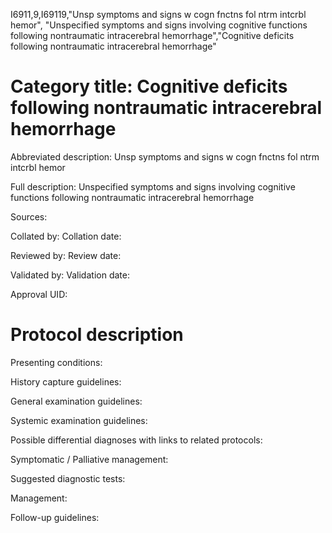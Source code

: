 I6911,9,I69119,"Unsp symptoms and signs w cogn fnctns fol ntrm intcrbl hemor", "Unspecified symptoms and signs involving cognitive functions following nontraumatic intracerebral hemorrhage","Cognitive deficits following nontraumatic intracerebral hemorrhage"
# Category title: Cognitive deficits following nontraumatic intracerebral hemorrhage

Abbreviated description: Unsp symptoms and signs w cogn fnctns fol ntrm intcrbl hemor

Full description: Unspecified symptoms and signs involving cognitive functions following nontraumatic intracerebral hemorrhage

Sources:

Collated by:
Collation date:

Reviewed by:
Review date:

Validated by:
Validation date:

Approval UID:

# Protocol description

Presenting conditions:

History capture guidelines:

General examination guidelines:

Systemic examination guidelines:

Possible differential diagnoses with links to related protocols:

Symptomatic / Palliative management:

Suggested diagnostic tests:

Management:

Follow-up guidelines:

